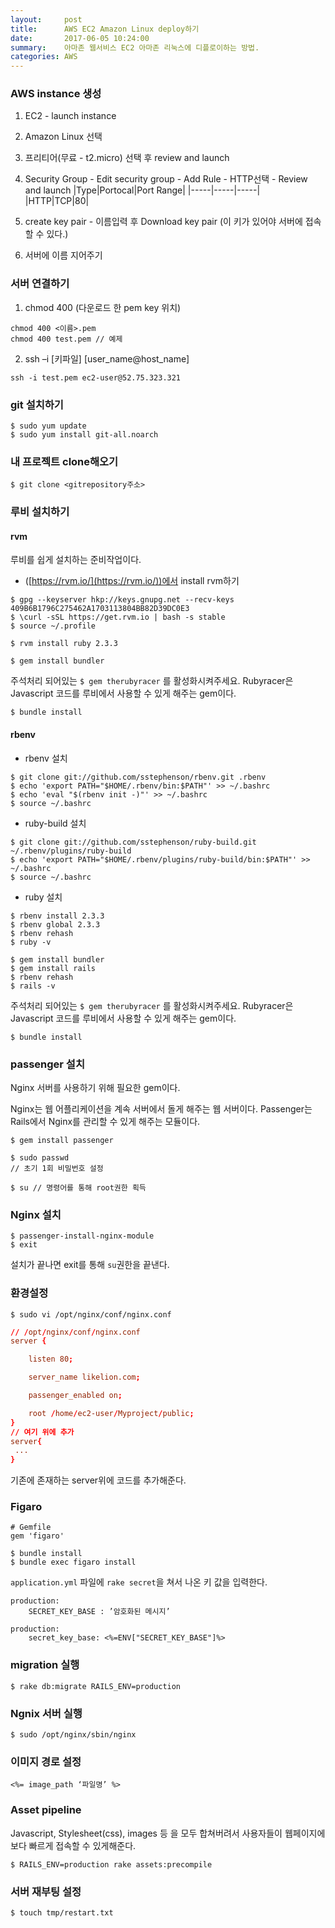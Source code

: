 ```yaml
---
layout:     post
title:      AWS EC2 Amazon Linux deploy하기
date:       2017-06-05 10:24:00
summary:    아마존 웹서비스 EC2 아마존 리눅스에 디플로이하는 방법.
categories: AWS
---
```


### AWS instance 생성

1. EC2 - launch instance
2. Amazon Linux 선택
3. 프리티어(무료 - t2.micro) 선택 후 review and launch
4. Security Group - Edit security group - Add Rule - HTTP선택 - Review and launch
|Type|Portocal|Port Range|
|-----|-----|-----|
|HTTP|TCP|80|

5. create key pair - 이름입력 후 Download key pair (이 키가 있어야 서버에 접속할 수 있다.)
6. 서버에 이름 지어주기

### 서버 연결하기

1. chmod 400 (다운로드 한 pem key 위치)
```
chmod 400 <이름>.pem
chmod 400 test.pem // 예제
```

2. ssh –i [키파일] [user_name@host_name]
```
ssh -i test.pem ec2-user@52.75.323.321
```

### git 설치하기

```
$ sudo yum update
$ sudo yum install git-all.noarch
```

### 내 프로젝트 clone해오기
```
$ git clone <gitrepository주소>
```

### 루비 설치하기

#### rvm

루비를 쉽게 설치하는 준비작업이다.

- ([https://rvm.io/](https://rvm.io/))에서 install rvm하기

```
$ gpg --keyserver hkp://keys.gnupg.net --recv-keys 409B6B1796C275462A1703113804BB82D39DC0E3
$ \curl -sSL https://get.rvm.io | bash -s stable
$ source ~/.profile

$ rvm install ruby 2.3.3
```
```
$ gem install bundler
```

주석처리 되어있는 `$ gem therubyracer` 를 활성화시켜주세요.
Rubyracer은 Javascript 코드를 루비에서 사용할 수 있게 해주는 gem이다.

```
$ bundle install
```

#### rbenv

- rbenv 설치

```
$ git clone git://github.com/sstephenson/rbenv.git .rbenv
$ echo 'export PATH="$HOME/.rbenv/bin:$PATH"' >> ~/.bashrc
$ echo 'eval "$(rbenv init -)"' >> ~/.bashrc
$ source ~/.bashrc
```

- ruby-build 설치

```
$ git clone git://github.com/sstephenson/ruby-build.git ~/.rbenv/plugins/ruby-build
$ echo 'export PATH="$HOME/.rbenv/plugins/ruby-build/bin:$PATH"' >> ~/.bashrc
$ source ~/.bashrc
```

- ruby 설치

```
$ rbenv install 2.3.3
$ rbenv global 2.3.3
$ rbenv rehash
$ ruby -v
```

```
$ gem install bundler
$ gem install rails
$ rbenv rehash
$ rails -v
```

주석처리 되어있는 `$ gem therubyracer` 를 활성화시켜주세요.
Rubyracer은 Javascript 코드를 루비에서 사용할 수 있게 해주는 gem이다.

```
$ bundle install
```

### passenger 설치

Nginx 서버를 사용하기 위해 필요한 gem이다.

Nginx는 웹 어플리케이션을 계속 서버에서 돌게 해주는 웹 서버이다. Passenger는 Rails에서 Nginx를 관리할 수 있게 해주는 모듈이다.

```
$ gem install passenger
```
```
$ sudo passwd
// 초기 1회 비밀번호 설정
```
```
$ su // 명령어를 통해 root권한 획득
```

### Nginx 설치

```
$ passenger-install-nginx-module
$ exit
```
설치가 끝나면 exit를 통해 `su`권한을 끝낸다.

### 환경설정

```
$ sudo vi /opt/nginx/conf/nginx.conf
```

```conf
// /opt/nginx/conf/nginx.conf
server {

    listen 80;

    server_name likelion.com;

    passenger_enabled on;

    root /home/ec2-user/Myproject/public;
}
// 여기 위에 추가
server{
 ...
}
```

기존에 존재하는 server위에 코드를 추가해준다.

### Figaro

```
# Gemfile
gem 'figaro'
```

```
$ bundle install
$ bundle exec figaro install
```

`application.yml` 파일에 `rake secret`을 쳐서 나온 키 값을 입력한다.

```
production:
	SECRET_KEY_BASE : ’암호화된 메시지’
```

```
production:
	secret_key_base: <%=ENV["SECRET_KEY_BASE"]%>
```

### migration 실행

```
$ rake db:migrate RAILS_ENV=production
```

### Ngnix 서버 실행

```
$ sudo /opt/nginx/sbin/nginx
```

### 이미지 경로 설정

```
<%= image_path ‘파일명’ %>
```

### Asset pipeline

Javascript, Stylesheet(css), images 등 을 모두 합쳐버려서 사용자들이 웹페이지에 보다 빠르게 접속할 수 있게해준다.

```
$ RAILS_ENV=production rake assets:precompile
```

### 서버 재부팅 설정

```
$ touch tmp/restart.txt
```